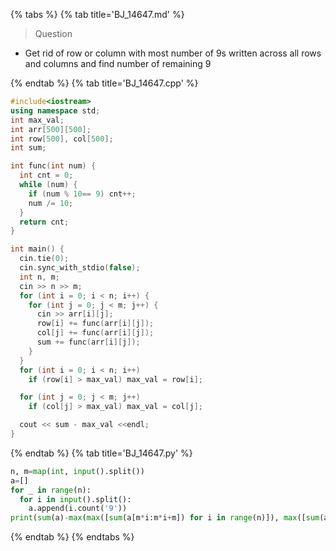{% tabs %}
{% tab title='BJ_14647.md' %}

> Question

* Get rid of row or column with most number of 9s written across all rows and columns and find number of remaining 9

{% endtab %}
{% tab title='BJ_14647.cpp' %}

```cpp
#include<iostream>
using namespace std;
int max_val;
int arr[500][500];
int row[500], col[500];
int sum;

int func(int num) {
  int cnt = 0;
  while (num) {
    if (num % 10== 9) cnt++;
    num /= 10;
  }
  return cnt;
}

int main() {
  cin.tie(0);
  cin.sync_with_stdio(false);
  int n, m;
  cin >> n >> m;
  for (int i = 0; i < n; i++) {
    for (int j = 0; j < m; j++) {
      cin >> arr[i][j];
      row[i] += func(arr[i][j]);
      col[j] += func(arr[i][j]);
      sum += func(arr[i][j]);
    }
  }
  for (int i = 0; i < n; i++)
    if (row[i] > max_val) max_val = row[i];

  for (int j = 0; j < m; j++)
    if (col[j] > max_val) max_val = col[j];

  cout << sum - max_val <<endl;
}
```

{% endtab %}
{% tab title='BJ_14647.py' %}

```py
n, m=map(int, input().split())
a=[]
for _ in range(n):
  for i in input().split():
    a.append(i.count('9'))
print(sum(a)-max(max([sum(a[m*i:m*i+m]) for i in range(n)]), max([sum(a[i:n*m:m]) for i in range(m)])))
```

{% endtab %}
{% endtabs %}
